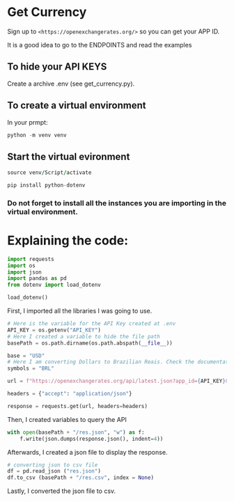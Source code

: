 # Get Currency

Sign up to `<https://openexchangerates.org/>` so you can get your APP ID.

It is a good idea to go to the ENDPOINTS and read the examples

## To hide your API KEYS

Create a archive .env (see get_currency.py).

## To create a virtual environment
In your prmpt:

```python
python -m venv venv
```
## Start the virtual evironment

```for windows
source venv/Script/activate
```

```python
pip install python-dotenv
```

### Do not forget to install all the instances you are importing in the virtual environment.

# Explaining the code:
```python
import requests
import os 
import json
import pandas as pd
from dotenv import load_dotenv

load_dotenv()
```
First, I imported all the libraries I was going to use. 

```python
# Here is the variable for the API Key created at .env
API_KEY = os.getenv("API_KEY")
# Here I created a variable to hide the file path
basePath = os.path.dirname(os.path.abspath(__file__))

base = "USD"
# Here I am converting Dollars to Brazilian Reais. Check the documentation to see what kind of rates you would need.
symbols = "BRL"

url = f"https://openexchangerates.org/api/latest.json?app_id={API_KEY}&base={base}&symbols={symbols}&prettyprint=false&show_alternative=false"

headers = {"accept": "application/json"}

response = requests.get(url, headers=headers)
```
Then, I created variables to query the API

```python
with open(basePath + "/res.json", "w") as f:
    f.write(json.dumps(response.json(), indent=4))

```
Afterwards, I created a json file to display the response.

```python
# converting json to csv file
df = pd.read_json ("res.json")
df.to_csv (basePath + "/res.csv", index = None)
```

Lastly, I converted the json file to csv.
